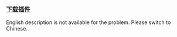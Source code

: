 ### [下载插件](https://leetcode.com/problems/Ju9Xwi)

English description is not available for the problem. Please switch to Chinese.